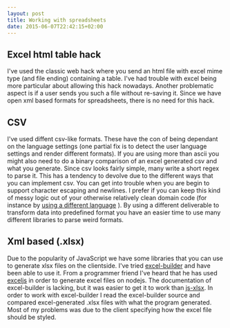```yaml
---
layout: post
title: Working with spreadsheets
date: 2015-06-07T22:42:15+02:00
---
```


## Excel html table hack

I've used the classic web hack where you send an html file with excel mime type (and file ending) containing a table. I've had trouble with excel being more particular about allowing this hack nowadays. Another problematic aspect is if a user sends you such a file without re-saving it. Since we have open xml based formats for spreadsheets, there is no need for this hack.

## CSV

I've used diffent csv-like formats. These have the con of being dependant on the language settings (one partial fix is to detect the user language settings and render different formats). If you are using more than ascii you might also need to do a binary comparison of an excel generated csv and what you generate. Since csv looks fairly simple, many write a short regex to parse it. This has a tendency to devolve due to the different ways that you can implement csv. You can get into trouble when you are begin to support character escaping and newlines. I prefer if you can keep this kind of messy logic out of your otherwise relatively clean domain code (for instance by [using a different language](https://github.com/Lundalogik/go_import/) ). By using a different deliverable to transform data into predefined format you have an easier time to use many different libraries to parse weird formats.

## Xml based (.xlsx)

Due to the popularity of JavaScript we have some libraries that you can use to generate xlsx files on the clientside. I've tried [excel-builder](https://github.com/stephenliberty/excel-builder.js) and have been able to use it. From a programmer friend I've heard that he has used [exceljs](https://github.com/guyonroche/exceljs) in order to generate excel files on nodejs. The documentation of excel-builder is lacking, but it was easier to get it to work than [js-xlsx](https://github.com/SheetJS/js-xlsx). In order to work with excel-builder I read the excel-builder source and compared excel-generated .xlsx files with what the program generated. Most of my problems was due to the client specifying how the excel file should be styled.


